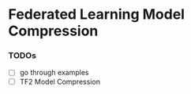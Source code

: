 # Federated Learning Model Compression


### TODOs

- [ ] go through examples
- [ ] TF2 Model Compression
